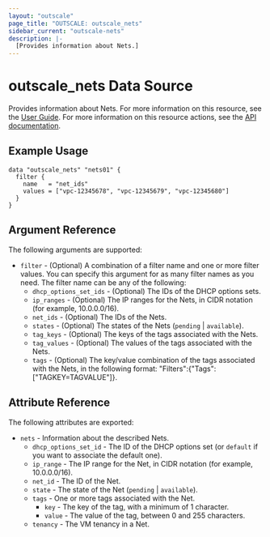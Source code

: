 ```yaml
---
layout: "outscale"
page_title: "OUTSCALE: outscale_nets"
sidebar_current: "outscale-nets"
description: |-
  [Provides information about Nets.]
---
```


# outscale_nets Data Source

Provides information about Nets.
For more information on this resource, see the [User Guide](https://wiki.outscale.net/display/EN/About+VPCs).
For more information on this resource actions, see the [API documentation](https://docs.outscale.com/api#3ds-outscale-api-net).

## Example Usage

```hcl
data "outscale_nets" "nets01" {
  filter {
    name   = "net_ids"
    values = ["vpc-12345678", "vpc-12345679", "vpc-12345680"]
  }
}
```

## Argument Reference

The following arguments are supported:

* `filter` - (Optional) A combination of a filter name and one or more filter values. You can specify this argument for as many filter names as you need. The filter name can be any of the following:
    * `dhcp_options_set_ids` - (Optional) The IDs of the DHCP options sets.
    * `ip_ranges` - (Optional) The IP ranges for the Nets, in CIDR notation (for example, 10.0.0.0/16).
    * `net_ids` - (Optional) The IDs of the Nets.
    * `states` - (Optional) The states of the Nets (`pending` \| `available`).
    * `tag_keys` - (Optional) The keys of the tags associated with the Nets.
    * `tag_values` - (Optional) The values of the tags associated with the Nets.
    * `tags` - (Optional) The key/value combination of the tags associated with the Nets, in the following format: &quot;Filters&quot;:{&quot;Tags&quot;:[&quot;TAGKEY=TAGVALUE&quot;]}.

## Attribute Reference

The following attributes are exported:

* `nets` - Information about the described Nets.
    * `dhcp_options_set_id` - The ID of the DHCP options set (or `default` if you want to associate the default one).
    * `ip_range` - The IP range for the Net, in CIDR notation (for example, 10.0.0.0/16).
    * `net_id` - The ID of the Net.
    * `state` - The state of the Net (`pending` \| `available`).
    * `tags` - One or more tags associated with the Net.
        * `key` - The key of the tag, with a minimum of 1 character.
        * `value` - The value of the tag, between 0 and 255 characters.
    * `tenancy` - The VM tenancy in a Net.
